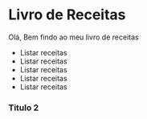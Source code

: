 # Livro de Receitas 

Olá, Bem findo ao meu livro de receitas

 - Listar receitas 
 - Listar receitas 
 - Listar receitas 
 - Listar receitas 
 - Listar receitas 

 
 ### Titulo 2